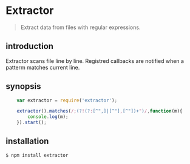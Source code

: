 Extractor
=========

> Extract data from files with regular expressions.

introduction
------------
Extractor scans file line by line. Registred callbacks are notified when a patterm matches current line.

synopsis
--------
```javascript
    var extractor = require('extractor');

    extractor().matches(/;(?!(?:[^",]|[^"],[^"])+")/,function(m){
        console.log(m);
    }).start();
```  
installation
------------

    $ npm install extractor

